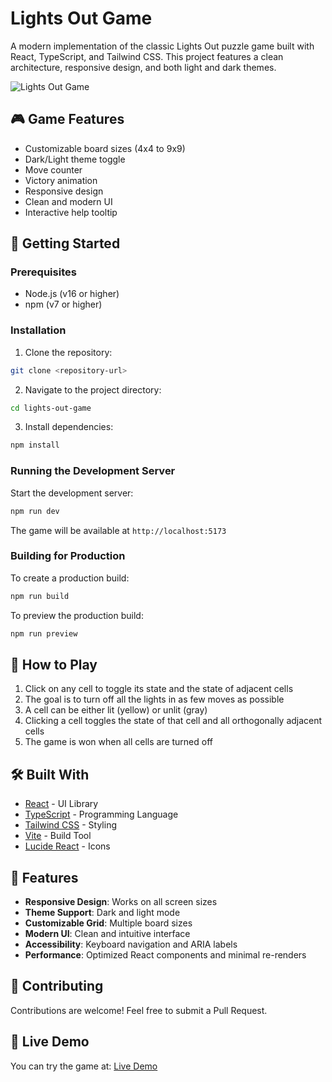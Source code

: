 # Lights Out Game

A modern implementation of the classic Lights Out puzzle game built with React, TypeScript, and Tailwind CSS. This project features a clean architecture, responsive design, and both light and dark themes.

![Lights Out Game](https://images.unsplash.com/photo-1550745165-9bc0b252726f?auto=format&fit=crop&q=80&w=2340&h=1200)

## 🎮 Game Features

- Customizable board sizes (4x4 to 9x9)
- Dark/Light theme toggle
- Move counter
- Victory animation
- Responsive design
- Clean and modern UI
- Interactive help tooltip

## 🚀 Getting Started

### Prerequisites

- Node.js (v16 or higher)
- npm (v7 or higher)

### Installation

1. Clone the repository:

```bash
git clone <repository-url>
```

2. Navigate to the project directory:

```bash
cd lights-out-game
```

3. Install dependencies:

```bash
npm install
```

### Running the Development Server

Start the development server:

```bash
npm run dev
```

The game will be available at `http://localhost:5173`

### Building for Production

To create a production build:

```bash
npm run build
```

To preview the production build:

```bash
npm run preview
```

## 🎯 How to Play

1. Click on any cell to toggle its state and the state of adjacent cells
2. The goal is to turn off all the lights in as few moves as possible
3. A cell can be either lit (yellow) or unlit (gray)
4. Clicking a cell toggles the state of that cell and all orthogonally adjacent cells
5. The game is won when all cells are turned off

## 🛠️ Built With

- [React](https://reactjs.org/) - UI Library
- [TypeScript](https://www.typescriptlang.org/) - Programming Language
- [Tailwind CSS](https://tailwindcss.com/) - Styling
- [Vite](https://vitejs.dev/) - Build Tool
- [Lucide React](https://lucide.dev/) - Icons

## 🎨 Features

- **Responsive Design**: Works on all screen sizes
- **Theme Support**: Dark and light mode
- **Customizable Grid**: Multiple board sizes
- **Modern UI**: Clean and intuitive interface
- **Accessibility**: Keyboard navigation and ARIA labels
- **Performance**: Optimized React components and minimal re-renders

## 🤝 Contributing

Contributions are welcome! Feel free to submit a Pull Request.

## 🌟 Live Demo

You can try the game at: [Live Demo](https://light-out-aqeel.vercel.app)
